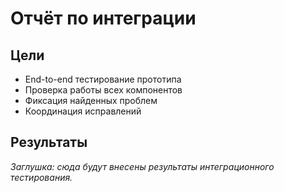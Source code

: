 # Отчёт по интеграции

## Цели
- End-to-end тестирование прототипа
- Проверка работы всех компонентов
- Фиксация найденных проблем
- Координация исправлений

## Результаты
_Заглушка: сюда будут внесены результаты интеграционного тестирования._
